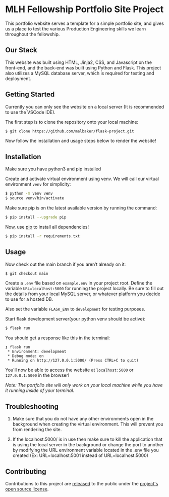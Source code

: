 # **MLH Fellowship Portfolio Site Project**

This portfolio website serves a template for a simple portfolio site, and gives us a place to test the various Production Engineering skills we learn throughout the fellowship.

## Our Stack

This website was built using HTML, Jinja2, CSS, and Javascript on the front-end, and the back-end was built using Python and Flask. This project also utilizes a MySQL database server, which is required for testing and deployment.

## Getting Started

Currently you can only see the website on a local server (It is recommended to use the VSCode IDE).

The first step is to clone the repository onto your local machine:
```bash
$ git clone https://github.com/malbaker/flask-project.git
```

Now follow the installation and usage steps below to render the website!

## Installation

Make sure you have python3 and pip installed

Create and activate virtual environment using venv. We will call our virtual environment `venv` for simplicity:
```bash
$ python -m venv venv
$ source venv/bin/activate
```
Make sure pip is on the latest available version by running the command:
```bash
$ pip install --upgrade pip
```

Now, use [pip](https://pip.pypa.io/en/stable/) to install all dependencies!

```bash
$ pip install -r requirements.txt
```

## Usage

Now check out the main branch if you aren’t already on it:
```bash
$ git checkout main
```

Create a `.env` file based on `example.env` in your project root. Define the variable `URL=localhost:5000` for running the project locally. Be sure to fill out the details from your local MySQL server, or whatever platform you decide to use for a hosted DB.

Also set the variable `FLASK_ENV` to `development` for testing purposes.

Start flask development server(your python venv should be active):
```bash
$ flask run
```

You should get a response like this in the terminal:
```
❯ flask run
 * Environment: development
 * Debug mode: on
 * Running on http://127.0.0.1:5000/ (Press CTRL+C to quit)
```

You'll now be able to access the website at `localhost:5000` or `127.0.0.1:5000` in the browser! 

*Note: The portfolio site will only work on your local machine while you have it running inside of your terminal.* 

## Troubleshooting

1. Make sure that you do not have any other environments open in the background when creating the virtual environment. This will prevent you from rendering the site. 

2. If the localhost:5000/ is in use then make sure to kill the application that is using the local server in the background or change the port to another by modifying the URL environment variable located in the .env file you created (Ex: URL=localhost:5001 instead of URL=localhost:5000)

## Contributing

Contributions to this project are [released](https://help.github.com/articles/github-terms-of-service/#6-contributions-under-repository-license) to the public under the [project's open source license](LICENSE).
